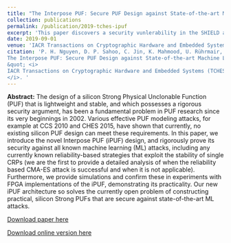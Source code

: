 ```yaml
---
title: "The Interpose PUF: Secure PUF Design against State-of-the-art Machine Learning Attacks"
collection: publications
permalink: /publication/2019-tches-ipuf
excerpt: 'This paper discovers a security vunlerability in the SHIELD authentication protocol proposed by DARPA.' 
date: 2019-09-01
venue: 'IACR Transactions on Cryptographic Hardware and Embedded Systems (TCHES)'
citation: 'P. H. Nguyen, D. P. Sahoo, C. Jin, K. Mahmood, U. Rührmair, and M. van Dijk. (2019).&quot;
The Interpose PUF: Secure PUF Design against State-of-the-art Machine Learning Attacks
&quot; <i>
IACR Transactions on Cryptographic Hardware and Embedded Systems (TCHES)
</i>. '
---
```


<b>Abstract:</b> The design of a silicon Strong Physical Unclonable Function (PUF) that is lightweight and stable, and which possesses a rigorous security argument, has been a fundamental problem in PUF research since its very beginnings in 2002. Various effective PUF modeling attacks, for example at CCS 2010 and CHES 2015, have shown that currently, no existing silicon PUF design can meet these requirements. In this paper, we introduce the novel Interpose PUF (iPUF) design, and rigorously prove its security against all known machine learning (ML) attacks, including any currently known reliability-based strategies that exploit the stability of single CRPs (we are the first to provide a detailed analysis of when the reliability based CMA-ES attack is successful and when it is not applicable). Furthermore, we provide simulations and confirm these in experiments with FPGA implementations of the iPUF, demonstrating
its practicality. Our new iPUF architecture so solves the currently open problem of constructing practical, silicon Strong PUFs that are secure against state-of-the-art ML attacks.

[Download paper here](https://tches.iacr.org/index.php/TCHES/article/view/8351)

[Download online version here](https://eprint.iacr.org/2018/350.pdf)